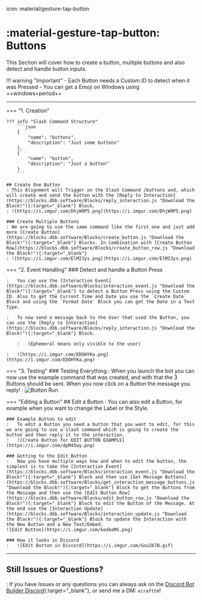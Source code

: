 icon: material/gesture-tap-button

# :material-gesture-tap-button: Buttons
This Section will cover how to create a button, multiple buttons and also detect and handle button inputs.

!!! warning "Important"
    - Each Button needs a Custom ID to detect when it was Pressed
    - You can get a Emoji on Windows using ++windows+period++

---

=== "1. Creation"

    ??? info "Slash Command Structure"
        ```json
        {
            "name": "buttons", 
            "description": "Just some buttons"
        },
        {
            "name": "button", 
            "description": "Just a button"
        }
        ```

    ## Create One Button
    : This Alignment will Trigger on the Slash Command /buttons and, which will create and send the button with the [Reply to Interaction](https://blocks.dbb.software/Blocks/reply_interaction.js "Download the Block!"){:target="_blank"} Block.  
    : ![https://i.imgur.com/DhjW9P5.png](https://i.imgur.com/DhjW9P5.png)

    ### Create Multiple Buttons
    : We are going to use the same command like the first one and just add more [Create Button](https://blocks.dbb.software/Blocks/create_button.js "Download the Block!"){:target="_blank"} Blocks. In Combination with [Create Button Row](https://blocks.dbb.software/Blocks/create_button_row.js "Download the Block!"){:target="_blank"}  
    : ![https://i.imgur.com/ElMI3ys.png](https://i.imgur.com/ElMI3ys.png)

=== "2. Event Handling"
    ### Detect and handle a Button Press

    :   You can use the [Interaction Event](https://blocks.dbb.software/Blocks/interaction_event.js "Download the Block!"){:target="_blank"} to detect a Button Press using the Custom ID. Also to get the Current Time and Date you use the `Create Date` Block and using the `Format Date` Block you can get the Date in a Text Type.
    
    :   To now send a message back to the User that used the Button, you can use the [Reply to Interaction](https://blocks.dbb.software/Blocks/reply_interaction.js "Download the Block!"){:target="_blank"} Block.  

        :   (Ephemeral means only visible to the user)

    :   ![https://i.imgur.com/EDOHYKa.png](https://i.imgur.com/EDOHYKa.png)  

=== "3. Testing"
    ### Testing Everything
    :   When you launch the bot you can now use the example command that was created, and with that the 3 Buttons should be sent. When you now click on a Button the message you reply!
    :   ![Button Run](https://i.imgur.com/IRhXr5e.gif)


=== "Editing a Button"
    ## Edit a Button
    :   You can also edit a Button, for example when you want to change the Label or the Style.

    ### Example Button to edit
    :   To edit a Button you need a button that you want to edit, for this we are going to use a slash command which is going to create the button and then reply it to the interaction.
    :   ![Create Button for EDIT BUTTON EXAMPLE](https://i.imgur.com/dpM45wy.png)

    ### Getting to the Edit Button
    :   Now you have multiple ways how and when to edit the button, the simplest is to take the [Interaction Event](https://blocks.dbb.software/Blocks/interaction_event.js "Download the Block!"){:target="_blank"} Block and then use [Get Message Buttons](https://blocks.dbb.software/Blocks/get_interaction_message_buttons.js "Download the Block!"){:target="_blank"} Block to get the Buttons from the Message and then use the [Edit Button Row](https://blocks.dbb.software/Blocks/edit_button_row.js "Download the Block!"){:target="_blank"} Block to edit the Button of the Message. At the end use the [Interaction Update](https://blocks.dbb.software/Blocks/interaction_update.js "Download the Block!"){:target="_blank"} Block to update the Interaction with the New Button and a New Text/Embed.
    ![Edit Button](https://i.imgur.com/kedkeMS.png)

    ### How it looks in Discord
    :   ![Edit Button in Discord](https://i.imgur.com/Gou2b7B.gif)

---

## Still Issues or Questions?
:   If you have Issues or any questions you can always ask on the [Discord Bot Builder Discord](https://discord.gg/PAzxTDw){:target="_blank"}, or send me a DM: `xcrafttm`!
